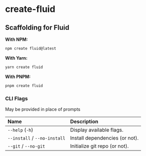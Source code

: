 # create-fluid

## Scaffolding for Fluid

**With NPM:**

```bash
npm create fluid@latest
```

**With Yarn:**

```bash
yarn create fluid
```

**With PNPM:**

```bash
pnpm create fluid
```

### CLI Flags

May be provided in place of prompts

| Name                         | Description                    |
| :--------------------------- | :----------------------------- |
| `--help` (`-h`)              | Display available flags.       |
| `--install` / `--no-install` | Install dependencies (or not). |
| `--git` / `--no-git`         | Initialize git repo (or not).  |
